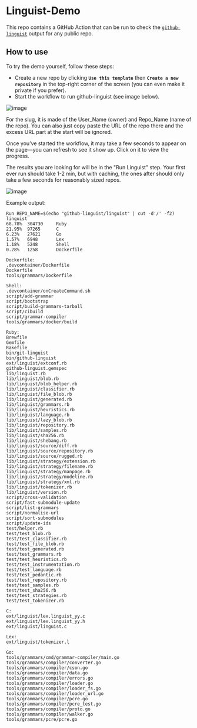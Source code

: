 # Linguist-Demo

This repo contains a GitHub Action that can be run to check the [`github-linguist`](https://github.com/github-linguist/linguist) output for any public repo.

## How to use

To try the demo yourself, follow these steps:

- Create a new repo by clicking **`Use this template`** then **`Create a new repository`** in the top-right corner of the screen (you can even make it private if you prefer).
- Start the workflow to run github-linguist (see image below).

![image](https://github.com/user-attachments/assets/288ad401-74e0-451b-806d-babfe7b72743)

For the slug, it is made of the User_Name (owner) and Repo_Name (name of the repo). You can also just copy paste the URL of the repo there and the excess URL part at the start will be ignored.

Once you’ve started the workflow, it may take a few seconds to appear on the page—you can refresh to see it show up. Click on it to view the progress. 

The results you are looking for will be in the "Run Linguist" step. Your first ever run should take 1-2 min, but with caching, the ones after should only take a few seconds for reasonably sized repos.

![image](https://github.com/user-attachments/assets/1b3d20ad-a0ae-427f-a4ab-d3ad8808ed20)


Example output:
```
Run REPO_NAME=$(echo "github-linguist/linguist" | cut -d'/' -f2)
linguist
68.78%  304730     Ruby
21.95%  97265      C
6.23%   27621      Go
1.57%   6948       Lex
1.18%   5248       Shell
0.28%   1258       Dockerfile

Dockerfile:
.devcontainer/Dockerfile
Dockerfile
tools/grammars/Dockerfile

Shell:
.devcontainer/onCreateCommand.sh
script/add-grammar
script/bootstrap
script/build-grammars-tarball
script/cibuild
script/grammar-compiler
tools/grammars/docker/build

Ruby:
Brewfile
Gemfile
Rakefile
bin/git-linguist
bin/github-linguist
ext/linguist/extconf.rb
github-linguist.gemspec
lib/linguist.rb
lib/linguist/blob.rb
lib/linguist/blob_helper.rb
lib/linguist/classifier.rb
lib/linguist/file_blob.rb
lib/linguist/generated.rb
lib/linguist/grammars.rb
lib/linguist/heuristics.rb
lib/linguist/language.rb
lib/linguist/lazy_blob.rb
lib/linguist/repository.rb
lib/linguist/samples.rb
lib/linguist/sha256.rb
lib/linguist/shebang.rb
lib/linguist/source/diff.rb
lib/linguist/source/repository.rb
lib/linguist/source/rugged.rb
lib/linguist/strategy/extension.rb
lib/linguist/strategy/filename.rb
lib/linguist/strategy/manpage.rb
lib/linguist/strategy/modeline.rb
lib/linguist/strategy/xml.rb
lib/linguist/tokenizer.rb
lib/linguist/version.rb
script/cross-validation
script/fast-submodule-update
script/list-grammars
script/normalise-url
script/sort-submodules
script/update-ids
test/helper.rb
test/test_blob.rb
test/test_classifier.rb
test/test_file_blob.rb
test/test_generated.rb
test/test_grammars.rb
test/test_heuristics.rb
test/test_instrumentation.rb
test/test_language.rb
test/test_pedantic.rb
test/test_repository.rb
test/test_samples.rb
test/test_sha256.rb
test/test_strategies.rb
test/test_tokenizer.rb

C:
ext/linguist/lex.linguist_yy.c
ext/linguist/lex.linguist_yy.h
ext/linguist/linguist.c

Lex:
ext/linguist/tokenizer.l

Go:
tools/grammars/cmd/grammar-compiler/main.go
tools/grammars/compiler/converter.go
tools/grammars/compiler/cson.go
tools/grammars/compiler/data.go
tools/grammars/compiler/errors.go
tools/grammars/compiler/loader.go
tools/grammars/compiler/loader_fs.go
tools/grammars/compiler/loader_url.go
tools/grammars/compiler/pcre.go
tools/grammars/compiler/pcre_test.go
tools/grammars/compiler/proto.go
tools/grammars/compiler/walker.go
tools/grammars/pcre/pcre.go
```
